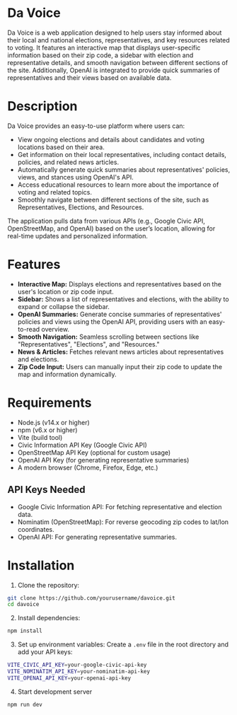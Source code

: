 # Da Voice
Da Voice is a web application designed to help users stay informed about their local and national elections, representatives, and key resources related to voting. It features an interactive map that displays user-specific information based on their zip code, a sidebar with election and representative details, and smooth navigation between different sections of the site. Additionally, OpenAI is integrated to provide quick summaries of representatives and their views based on available data.

# Description
Da Voice provides an easy-to-use platform where users can:

- View ongoing elections and details about candidates and voting locations based on their area.
- Get information on their local representatives, including contact details, policies, and related news articles.
- Automatically generate quick summaries about representatives' policies, views, and stances using OpenAI's API.
- Access educational resources to learn more about the importance of voting and related topics.
- Smoothly navigate between different sections of the site, such as Representatives, Elections, and Resources.

The application pulls data from various APIs (e.g., Google Civic API, OpenStreetMap, and OpenAI) based on the user’s location, allowing for real-time updates and personalized information.

# Features
- **Interactive Map:** Displays elections and representatives based on the user's location or zip code input.
- **Sidebar:** Shows a list of representatives and elections, with the ability to expand or collapse the sidebar.
- **OpenAI Summaries:** Generate concise summaries of representatives' policies and views using the OpenAI API, providing users with an easy-to-read overview.
- **Smooth Navigation:** Seamless scrolling between sections like "Representatives", "Elections", and "Resources."
- **News & Articles:** Fetches relevant news articles about representatives and elections.
- **Zip Code Input:** Users can manually input their zip code to update the map and information dynamically.

# Requirements
- Node.js (v14.x or higher)
- npm (v6.x or higher)
- Vite (build tool)
- Civic Information API Key (Google Civic API)
- OpenStreetMap API Key (optional for custom usage)
- OpenAI API Key (for generating representative summaries)
- A modern browser (Chrome, Firefox, Edge, etc.)

## API Keys Needed
- Google Civic Information API: For fetching representative and election data.
- Nominatim (OpenStreetMap): For reverse geocoding zip codes to lat/lon coordinates.
- OpenAI API: For generating representative summaries.

# Installation
1. Clone the repository:
```bash
git clone https://github.com/yourusername/davoice.git
cd davoice
```

2. Install dependencies:
```bash 
npm install
```

3. Set up environment variables: Create a `.env` file in the root directory and add your API keys:
```bash
VITE_CIVIC_API_KEY=your-google-civic-api-key
VITE_NOMINATIM_API_KEY=your-nominatim-api-key
VITE_OPENAI_API_KEY=your-openai-api-key
```

4. Start development server
```bash
npm run dev
```
